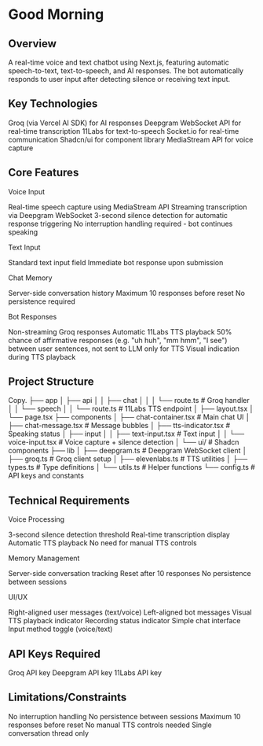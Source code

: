 # Good Morning

## Overview
A real-time voice and text chatbot using Next.js, featuring automatic speech-to-text, text-to-speech, and AI responses. The bot automatically responds to user input after detecting silence or receiving text input.

## Key Technologies

Groq (via Vercel AI SDK) for AI responses
Deepgram WebSocket API for real-time transcription
11Labs for text-to-speech
Socket.io for real-time communication
Shadcn/ui for component library
MediaStream API for voice capture

## Core Features

Voice Input

Real-time speech capture using MediaStream API
Streaming transcription via Deepgram WebSocket
3-second silence detection for automatic response triggering
No interruption handling required - bot continues speaking

Text Input

Standard text input field
Immediate bot response upon submission

Chat Memory

Server-side conversation history
Maximum 10 responses before reset
No persistence required

Bot Responses

Non-streaming Groq responses
Automatic 11Labs TTS playback
50% chance of affirmative responses (e.g. "uh huh", "mm hmm", "I see") between user sentences, not sent to LLM only for TTS
Visual indication during TTS playback

## Project Structure
Copy.
├── app
│   ├── api
│   │   ├── chat
│   │   │   └── route.ts         # Groq handler
│   │   └── speech
│   │       └── route.ts         # 11Labs TTS endpoint
│   ├── layout.tsx
│   └── page.tsx
├── components
│   ├── chat-container.tsx       # Main chat UI
│   ├── chat-message.tsx         # Message bubbles
│   ├── tts-indicator.tsx        # Speaking status
│   ├── input
│   │   ├── text-input.tsx       # Text input
│   │   └── voice-input.tsx      # Voice capture + silence detection
│   └── ui/                      # Shadcn components
├── lib
│   ├── deepgram.ts             # Deepgram WebSocket client
│   ├── groq.ts                 # Groq client setup
│   ├── elevenlabs.ts           # TTS utilities
│   ├── types.ts                # Type definitions
│   └── utils.ts                # Helper functions
└── config.ts                   # API keys and constants

## Technical Requirements

Voice Processing

3-second silence detection threshold
Real-time transcription display
Automatic TTS playback
No need for manual TTS controls

Memory Management

Server-side conversation tracking
Reset after 10 responses
No persistence between sessions

UI/UX

Right-aligned user messages (text/voice)
Left-aligned bot messages
Visual TTS playback indicator
Recording status indicator
Simple chat interface
Input method toggle (voice/text)

## API Keys Required

Groq API key
Deepgram API key
11Labs API key

## Limitations/Constraints

No interruption handling
No persistence between sessions
Maximum 10 responses before reset
No manual TTS controls needed
Single conversation thread only